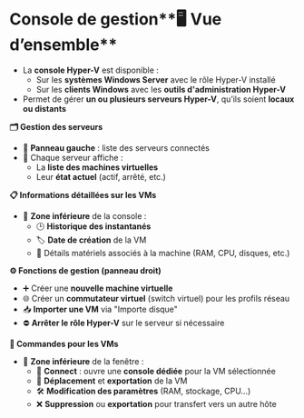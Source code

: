 # Console de gestion**🖥️ Vue d’ensemble**

- La **console Hyper-V** est disponible :
  - Sur les **systèmes Windows Server** avec le rôle Hyper-V installé
  - Sur les **clients Windows** avec les **outils d'administration Hyper-V**
- Permet de gérer **un ou plusieurs serveurs Hyper-V**, qu’ils soient **locaux ou distants**



**🗂️ Gestion des serveurs**

- 📍 **Panneau gauche** : liste des serveurs connectés
- 🔎 Chaque serveur affiche :
  - La **liste des machines virtuelles**
  - Leur **état actuel** (actif, arrêté, etc.)



**📋 Informations détaillées sur les VMs**

- 📍 **Zone inférieure** de la console :
  - 🕒 **Historique des instantanés**
  - 🏷️ **Date de création** de la VM
  - 🔧 Détails matériels associés à la machine (RAM, CPU, disques, etc.)



**⚙️ Fonctions de gestion (panneau droit)**

- ➕ Créer une **nouvelle machine virtuelle**
- 🌐 Créer un **commutateur virtuel** (switch virtuel) pour les profils réseau
- 📥 **Importer une VM** via "Importe disque"
- ⛔ **Arrêter le rôle Hyper-V** sur le serveur si nécessaire



**🔧 Commandes pour les VMs**

- 📍 **Zone inférieure** de la fenêtre :
  - 🔌 **Connect** : ouvre une **console dédiée** pour la VM sélectionnée
  - 🔁 **Déplacement** et **exportation** de la VM
  - 🛠️ **Modification des paramètres** (RAM, stockage, CPU…)
  - ❌ **Suppression** ou **exportation** pour transfert vers un autre hôte
